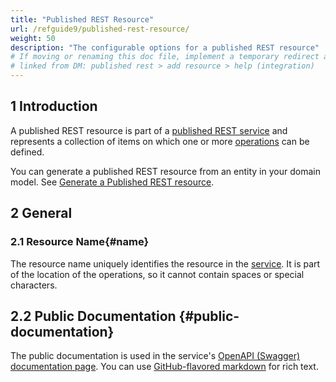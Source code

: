 ```yaml
---
title: "Published REST Resource"
url: /refguide9/published-rest-resource/
weight: 50
description: "The configurable options for a published REST resource"
# If moving or renaming this doc file, implement a temporary redirect and let the respective team know they should update the URL in the product. See Mapping to Products for more details.
# linked from DM: published rest > add resource > help (integration)
---
```


## 1 Introduction

A published REST resource is part of a [published REST service](/refguide9/published-rest-service/) and represents a collection of items on which one or more [operations](/refguide9/published-rest-operation/) can be defined.

You can generate a published REST resource from an entity in your domain model. See [Generate a Published REST resource](/refguide9/generate-rest-resource/).

## 2 General

### 2.1 Resource Name{#name}

The resource name uniquely identifies the resource in the [service](/refguide9/published-rest-service/). It is part of the location of the operations, so it cannot contain spaces or special characters.

## 2.2 Public Documentation {#public-documentation}

The public documentation is used in the service's [OpenAPI (Swagger) documentation page](/refguide9/published-rest-services/#interactive-documentation). You can use [GitHub-flavored markdown](/refguide9/gfm-syntax/) for rich text.
